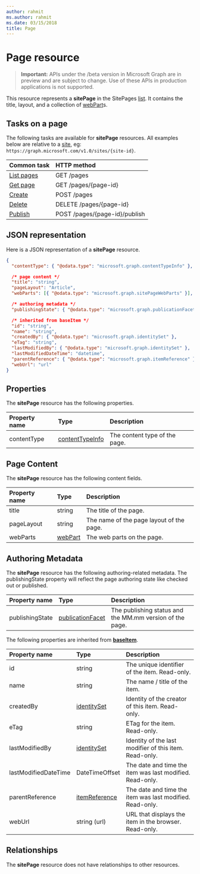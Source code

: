 ```yaml
---
author: rahmit
ms.author: rahmit
ms.date: 03/15/2018
title: Page
---
```

# Page resource

> **Important:** APIs under the /beta version in Microsoft Graph are in preview and are subject to change. Use of these APIs in production applications is not supported.

This resource represents a **sitePage** in the SitePages [list][].
It contains the title, layout, and a collection of [webPart][]s.

## Tasks on a page

The following tasks are available for **sitePage** resources.
All examples below are relative to a [site][], eg: `https://graph.microsoft.com/v1.0/sites/{site-id}`.

| Common task                     | HTTP method
|:--------------------------------|:------------------------------
| [List pages][]                  | GET /pages
| [Get page][]                    | GET /pages/{page-id}
| [Create][]                      | POST /pages
| [Delete][]                      | DELETE /pages/{page-id}
| [Publish][]                     | POST /pages/{page-id}/publish

[List pages]: ../api/sitepage_list.md
[Get page]: ../api/sitepage_get.md
[Create]: ../api/sitepage_create.md
[Delete]: ../api/sitepage_delete.md
[Publish]: ../api/sitepage_publish.md

## JSON representation

Here is a JSON representation of a **sitePage** resource.

<!--{
  "blockType": "resource",
  "keyProperty": "id",
  "baseType": "microsoft.graph.baseItem",
  "@odata.type": "microsoft.graph.sitePage"
}-->

```json
{
  "contentType": { "@odata.type": "microsoft.graph.contentTypeInfo" },

  /* page content */
  "title": "string",
  "pageLayout": "Article",
  "webParts": [{ "@odata.type": "microsoft.graph.sitePageWebParts" }],

  /* authoring metadata */
  "publishingState": { "@odata.type": "microsoft.graph.publicationFacet" },

  /* inherited from baseItem */
  "id": "string",
  "name": "string",
  "createdBy": { "@odata.type": "microsoft.graph.identitySet" },
  "eTag": "string",
  "lastModifiedBy": { "@odata.type": "microsoft.graph.identitySet" },
  "lastModifiedDateTime": "datetime",
  "parentReference": { "@odata.type": "microsoft.graph.itemReference" },
  "webUrl": "url"
}
```

## Properties

The **sitePage** resource has the following properties.

| Property name    | Type                         | Description
|:-----------------|:-----------------------------|:---------------------------
| contentType      | [contentTypeInfo][]          | The content type of the page.

## Page Content

The **sitePage** resource has the following content fields.

| Property name      | Type                       | Description
|:-------------------|:---------------------------|:---------------------------
| title              | string                     | The title of the page.
| pageLayout         | string                     | The name of the page layout of the page.
| webParts           | [webPart][]                | The web parts on the page.

## Authoring Metadata

The **sitePage** resource has the following authoring-related metadata. The publishingState property will reflect the page authoring state like checked out or published.

| Property name          | Type                   | Description
|:-----------------------|:-----------------------|:---------------------------
| publishingState        | [publicationFacet][]   | The publishing status and the MM.mm version of the page.

The following properties are inherited from **[baseItem][]**.

| Property name        | Type              | Description
|:---------------------|:------------------|:----------------------------------
| id                   | string            | The unique identifier of the item. Read-only.
| name                 | string            | The name / title of the item.
| createdBy            | [identitySet][]   | Identity of the creator of this item. Read-only.
| eTag                 | string            | ETag for the item. Read-only.
| lastModifiedBy       | [identitySet][]   | Identity of the last modifier of this item. Read-only.
| lastModifiedDateTime | DateTimeOffset    | The date and time the item was last modified. Read-only.
| parentReference      | [itemReference][] | The date and time the item was last modified. Read-only.
| webUrl               | string (url)      | URL that displays the item in the browser. Read-only.

## Relationships

The **sitePage** resource does not have relationships to other resources.

[baseItem]: baseItem.md
[contentTypeInfo]: contentTypeInfo.md
[columnDefinition]: columnDefinition.md
[identitySet]: identitySet.md
[itemReference]: itemReference.md
[list]: list.md
[listInfo]: listInfo.md
[listItem]: listItem.md
[publicationFacet]: publicationFacet.md
[site]: site.md
[webPart]: webPart.md

<!-- {
  "type": "#page.annotation",
  "description": "",
  "keywords": "",
  "section": "documentation",
  "tocPath": "Resources/Page",
  "tocBookmarks": {
    "Page": "#"
  }
} -->

<!--
TODO:
* Define {page-id}
* Update examples
    * Be consistent with other URLs in the documentation.
    * Try to use the same site, library, etc.
    * Add the URL to the underlying list item resource in the API
* PATCH for list item patches /item/{item-id}/fields.
-->